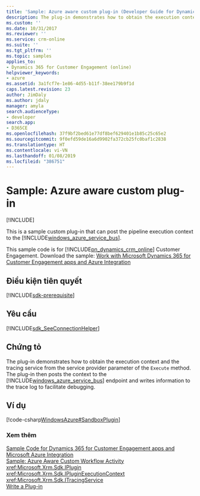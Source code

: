 ```yaml
---
title: 'Sample: Azure aware custom plug-in (Developer Guide for Dynamics 365 for Customer Engagement apps) | MicrosoftDocs'
description: The plug-in demonstrates how to obtain the execution context and the tracing service from the service provider parameter of the Execute method. The plug-in then posts the context to the Azure Service Bus endpoint and writes information to the trace log to facilitate debugging.
ms.custom: ''
ms.date: 10/31/2017
ms.reviewer: ''
ms.service: crm-online
ms.suite: ''
ms.tgt_pltfrm: ''
ms.topic: samples
applies_to:
- Dynamics 365 for Customer Engagement (online)
helpviewer_keywords:
- azure
ms.assetid: 3a1fcf7e-1e86-4d55-b11f-38ee179b9f1d
caps.latest.revision: 23
author: JimDaly
ms.author: jdaly
manager: amyla
search.audienceType:
- developer
search.app:
- D365CE
ms.openlocfilehash: 37f9bf2bed61e77df8bef629401e1b85c25c65e2
ms.sourcegitcommit: 9f0efd59de16a6d9902fa372cb25fc0baf1c2838
ms.translationtype: HT
ms.contentlocale: vi-VN
ms.lasthandoff: 01/08/2019
ms.locfileid: "386751"
---
```

# <a name="sample-azure-aware-custom-plug-in"></a>Sample: Azure aware custom plug-in

[!INCLUDE[](../includes/cc_applies_to_update_9_0_0.md)]

This is a sample custom plug-in that can post the pipeline execution context to the [!INCLUDE[windows_azure_service_bus](../includes/windows-azure-service-bus.md)].  
  
 This sample code is for [!INCLUDE[pn_dynamics_crm_online](../includes/pn-dynamics-crm-online.md)] Customer Engagement. Download the sample: [Work with Microsoft Dynamics 365 for Customer Engagement apps and Azure Integration](https://code.msdn.microsoft.com/Sample-Dynamics-365-and-6a95df2a) 

## <a name="prerequisites"></a>Điều kiện tiên quyết
[!INCLUDE[sdk-prerequisite](../includes/sdk-prerequisite.md)]
  
## <a name="requirements"></a>Yêu cầu  
[!INCLUDE[sdk_SeeConnectionHelper](../includes/sdk-seeconnectionhelper.md)]
  
## <a name="demonstrates"></a>Chứng tỏ  
 The plug-in demonstrates how to obtain the execution context and the tracing service from the service provider parameter of the `Execute` method. The plug-in then posts the context to the [!INCLUDE[windows_azure_service_bus](../includes/windows-azure-service-bus.md)] endpoint and writes information to the trace log to facilitate debugging.  
  
## <a name="example"></a>Ví dụ  
 [!code-csharp[WindowsAzure#SandboxPlugin](../snippets/csharp/CRMV8/windowsazure/cs/sandboxplugin.cs#sandboxplugin)]  
  
### <a name="see-also"></a>Xem thêm  
 [Sample Code for Dynamics 365 for Customer Engagement apps and Microsoft Azure Integration](sample-code-azure-integration.md)   
 [Sample: Azure Aware Custom Workflow Activity](sample-azure-aware-custom-workflow-activity.md)   
 <xref:Microsoft.Xrm.Sdk.IPlugin>   
 <xref:Microsoft.Xrm.Sdk.IPluginExecutionContext>   
 <xref:Microsoft.Xrm.Sdk.ITracingService>   
 [Write a Plug-in](write-plugin.md)
